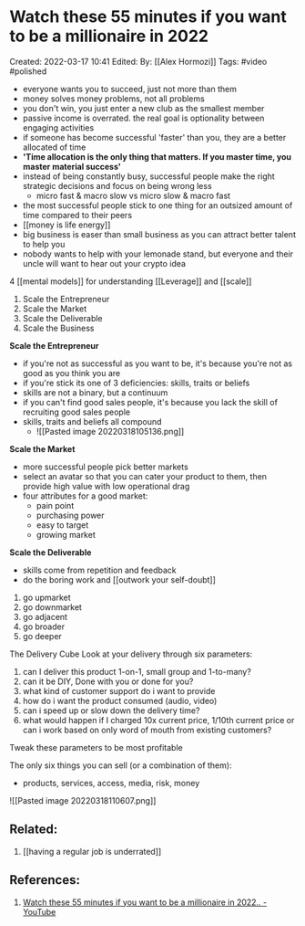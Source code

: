 # Watch these 55 minutes if you want to be a millionaire in 2022
Created: 2022-03-17 10:41
Edited: 
By: [[Alex Hormozi]]
Tags: #video #polished 

- everyone wants you to succeed, just not more than them
- money solves money problems, not all problems
- you don't win, you just enter a new club as the smallest member
- passive income is overrated. the real goal is optionality between engaging activities
- if someone has become successful 'faster' than you, they are a better allocated of time
- **'Time allocation is the only thing that matters. If you master time, you master material success'**
- instead of being constantly busy, successful people make the right strategic decisions and focus on being wrong less
	- micro fast & macro slow vs micro slow & macro fast
- the most successful people stick to one thing for an outsized amount of time compared to their peers
- [[money is life energy]]
- big business is easer than small business as you can attract better talent to help you
- nobody wants to help with your lemonade stand, but everyone and their uncle will want to hear out your crypto idea

4 [[mental models]] for understanding [[Leverage]] and [[scale]]
1. Scale the Entrepreneur
2. Scale the Market
3. Scale the Deliverable
4. Scale the Business

**Scale the Entrepreneur**
- if you're not as successful as you want to be, it's because you're not as good as you think you are
- if you're stick its one of 3 deficiencies: skills, traits or beliefs
- skills are not a binary, but a continuum
- if you can't find good sales people, it's because you lack the skill of recruiting good sales people
- skills, traits and beliefs all compound
	- ![[Pasted image 20220318105136.png]]

**Scale the Market**
- more successful people pick better markets
- select an avatar so that you can cater your product to them, then provide high value with low operational drag
- four attributes for a good market:
	- pain point
	- purchasing power
	- easy to target
	- growing market

**Scale the Deliverable**
- skills come from repetition and feedback
- do the boring work and [[outwork your self-doubt]]
1. go upmarket
2. go downmarket
3. go adjacent
4. go broader
5. go deeper

The Delivery Cube
Look at your delivery through six parameters:
1. can I deliver this product 1-on-1, small group and 1-to-many?
2.  can it be DIY, Done with you or done for you?
3. what kind of customer support do i want to provide
4. how do i want the product consumed (audio, video)
5. can i speed up or slow down the delivery time?
6. what would happen if I charged 10x current price, 1/10th current price or can i work based on only word of mouth from existing customers?

Tweak these parameters to be most profitable

The only six things you can sell (or a combination of them):
- products, services, access, media, risk, money

![[Pasted image 20220318110607.png]]


## Related:
1. [[having a regular job is underrated]]

## References:
1. [Watch these 55 minutes if you want to be a millionaire in 2022.. - YouTube](https://www.youtube.com/watch?v=qxQIcDrre1E)


